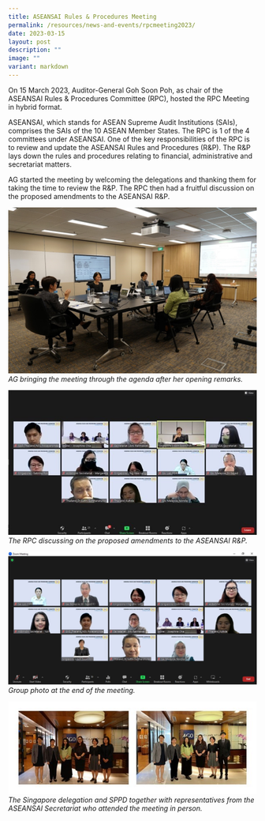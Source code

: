 ```yaml
---
title: ASEANSAI Rules & Procedures Meeting
permalink: /resources/news-and-events/rpcmeeting2023/
date: 2023-03-15
layout: post
description: ""
image: ""
variant: markdown
---
```

On 15 March 2023, Auditor-General Goh Soon Poh, as chair of the ASEANSAI Rules & Procedures Committee (RPC), hosted the RPC Meeting in hybrid format. 
 
ASEANSAI, which stands for ASEAN Supreme Audit Institutions (SAIs), comprises the SAIs of the 10 ASEAN Member States. The RPC is 1 of the 4 committees under ASEANSAI. One of the key responsibilities of the RPC is to review and update the ASEANSAI Rules and Procedures (R&P). The R&P lays down the rules and procedures relating to financial, administrative and secretariat matters.
 
AG started the meeting by welcoming the delegations and thanking them for taking the time to review the R&P. The RPC then had a fruitful discussion on the proposed amendments to the ASEANSAI R&P. 

![](/images/News_Events_Photos/2023/2023RPCMeet1.jpg)
*AG bringing the meeting through the agenda after her opening remarks.*

![](/images/News_Events_Photos/2023/2023RPCMeet2.jpg)
*The RPC discussing on the proposed amendments to the ASEANSAI R&P.*

![](/images/News_Events_Photos/2023/2023RPCMeet3.jpg)
*Group photo at the end of the meeting.*

![](/images/News_Events_Photos/2023/2023RPCMeet4.jpg)
*The Singapore delegation and SPPD together with representatives from the ASEANSAI Secretariat who attended the meeting in person.*